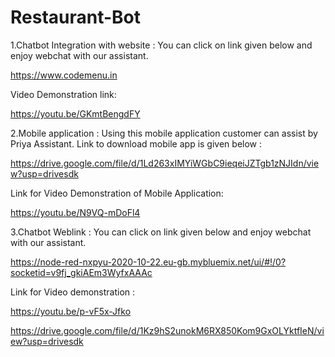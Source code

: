 # Restaurant-Bot

1.Chatbot Integration with website :
You can click on link given below and enjoy webchat with our assistant. 

 https://www.codemenu.in
 
Video Demonstration link:

 https://youtu.be/GKmtBengdFY


2.Mobile application : 
Using this mobile application customer can assist by Priya Assistant. 
Link to download mobile app is given below :

https://drive.google.com/file/d/1Ld263xIMYiWGbC9ieqeiJZTgb1zNJIdn/view?usp=drivesdk



Link for Video Demonstration of Mobile Application:

https://youtu.be/N9VQ-mDoFl4


3.Chatbot Weblink :
You can click on link given below and enjoy webchat with our assistant. 

https://node-red-nxpyu-2020-10-22.eu-gb.mybluemix.net/ui/#!/0?socketid=v9fj_gkiAEm3WyfxAAAc

Link for Video demonstration :

https://youtu.be/p-vF5x-Jfko

https://drive.google.com/file/d/1Kz9hS2unokM6RX850Kom9GxOLYktfIeN/view?usp=drivesdk

